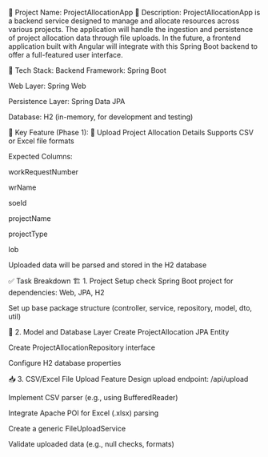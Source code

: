 📘 Project Name: ProjectAllocationApp 📝 Description: ProjectAllocationApp is a backend service designed to manage and allocate resources across various projects. The application will handle the ingestion and persistence of project allocation data through file uploads. In the future, a frontend application built with Angular will integrate with this Spring Boot backend to offer a full-featured user interface.

🧰 Tech Stack: Backend Framework: Spring Boot

Web Layer: Spring Web

Persistence Layer: Spring Data JPA

Database: H2 (in-memory, for development and testing)

🚀 Key Feature (Phase 1): 📂 Upload Project Allocation Details Supports CSV or Excel file formats

Expected Columns:

workRequestNumber

wrName

soeId

projectName

projectType

lob

Uploaded data will be parsed and stored in the H2 database

✅ Task Breakdown 🏗️ 1. Project Setup check Spring Boot project for dependencies: Web, JPA, H2

Set up base package structure (controller, service, repository, model, dto, util)

🧱 2. Model and Database Layer Create ProjectAllocation JPA Entity

Create ProjectAllocationRepository interface

Configure H2 database properties

📥 3. CSV/Excel File Upload Feature Design upload endpoint: /api/upload

Implement CSV parser (e.g., using BufferedReader)

Integrate Apache POI for Excel (.xlsx) parsing

Create a generic FileUploadService

Validate uploaded data (e.g., null checks, formats)